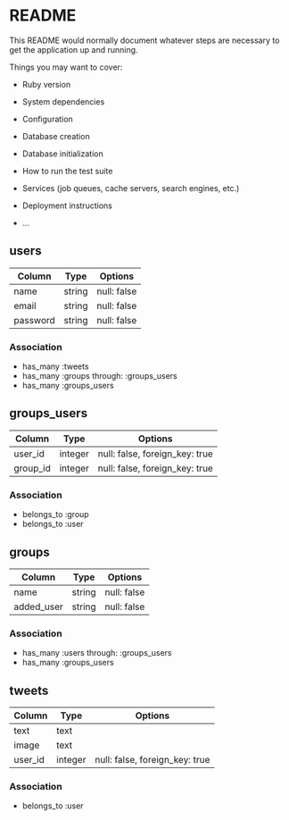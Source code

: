 # README

This README would normally document whatever steps are necessary to get the
application up and running.

Things you may want to cover:

* Ruby version

* System dependencies

* Configuration

* Database creation

* Database initialization

* How to run the test suite

* Services (job queues, cache servers, search engines, etc.)

* Deployment instructions

* ...
## users
|Column|Type|Options|
|------|----|-------|
|name|string|null: false|
|email|string|null: false|
|password|string|null: false|

### Association
- has_many :tweets
- has_many :groups through: :groups_users
- has_many :groups_users

## groups_users
|Column|Type|Options|
|------|----|-------|
|user_id|integer|null: false, foreign_key: true|
|group_id|integer|null: false, foreign_key: true|

### Association
- belongs_to :group
- belongs_to :user

## groups
|Column|Type|Options|
|------|----|-------|
|name|string|null: false|
|added_user|string|null: false|

### Association 
- has_many :users through: :groups_users
- has_many :groups_users

## tweets
|Column|Type|Options|
|------|----|-------|
|text|text||
|image|text||
|user_id|integer|null: false, foreign_key: true|

### Association
- belongs_to :user

